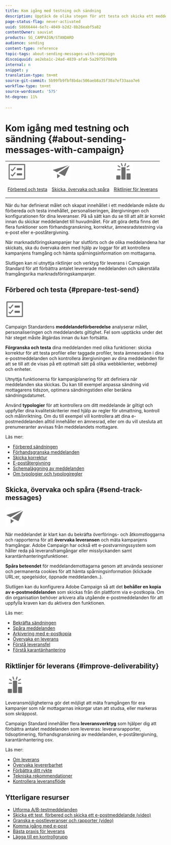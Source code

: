 ```yaml
---
title: Kom igång med testning och sändning
description: Upptäck de olika stegen för att testa och skicka ett meddelande.
page-status-flag: never-activated
uuid: 58666444-6e7c-4049-b2d2-8b26eabf5a82
contentOwner: sauviat
products: SG_CAMPAIGN/STANDARD
audience: sending
content-type: reference
topic-tags: about-sending-messages-with-campaign
discoiquuid: ae2eba1c-24ad-4839-afa9-5a2975570d9b
internal: n
snippet: y
translation-type: tm+mt
source-git-commit: 5b99fb9fbf8bdac506aeb8a35f30a7ef33aaa7e6
workflow-type: tm+mt
source-wordcount: '575'
ht-degree: 11%

---
```



# Kom igång med testning och sändning {#about-sending-messages-with-campaign}

<table>
<tr>
<td><img src="assets/do-not-localize/icon_prepare.svg" width="60px"><p><a href="#prepare-test-send">Förbered och testa</a></p></td>
<td><img src="assets/do-not-localize/icon_send.svg" width="60px"><p><a href="#send-track-messages">Skicka, övervaka och spåra</a></p></td>
<td><img src="assets/do-not-localize/icon_deliverability.svg" width="60px"><p><a href="#improve-deliverability">Riktlinjer för leverans</a></p></td></tr>
</table>

När du har definierat målet och skapat innehållet i ett meddelande måste du förbereda och testa innehållet, personaliseringen, återgivningen och konfigurationen för dina leveranser. På så sätt kan du se till att allt är korrekt innan du skickar meddelandet till huvudmålet. För att göra detta finns det flera funktioner som förhandsgranskning, korrektur, ämnesradstestning via e-post eller e-poståtergivning.

När marknadsföringskampanjer har slutförts och de olika meddelandena har skickats, ska du övervaka dem med hjälp av loggar för att kontrollera kampanjens framgång och hämta spårningsinformation om mottagarna.

Slutligen kan ni utnyttja riktlinjer och verktyg för leverans i Campaign Standard för att förbättra antalet levererade meddelanden och säkerställa framgångsrika marknadsföringskampanjer.

## Förbered och testa {#prepare-test-send}

<img src="assets/do-not-localize/icon_prepare.svg" width="60px">

Campaign Standardens **meddelandeförberedelse** analyserar målet, personaliseringen och meddelandets giltighet. Fel som upptäcks under det här steget måste åtgärdas innan du kan fortsätta.

**Förgranska och testa** dina meddelanden med olika funktioner: skicka korrektur för att testa profiler eller taggade profiler, testa ämnesraden i dina e-postmeddelanden och kontrollera återgivningen av dina meddelanden för att se till att de visas på ett optimalt sätt på olika webbklienter, webbmejl och enheter.

Utnyttja funktionerna för kampanjplanering för att definiera när meddelanden ska skickas. Du kan till exempel anpassa sändning vid mottagarens tidszon, optimera sändningstiden eller beräkna sändningsdatumet.

Använd **typologier** för att kontrollera om ditt meddelande är giltigt och uppfyller dina kvalitetskriterier med hjälp av regler för utmattning, kontroll och målinriktning. Om du till exempel vill kontrollera att dina e-postmeddelanden alltid innehåller en ämnesrad, eller om du vill utesluta att prenumeranter avvisas från meddelandets mottagare.

Läs mer:

* [Förbered sändningen](../../sending/using/preparing-the-send.md)
* [Förhandsgranska meddelanden](../../sending/using/previewing-messages.md)
* [Skicka korrektur](../../sending/using/sending-proofs.md)
* [E-poståtergivning](../../sending/using/email-rendering.md)
* [Schemaläggning av meddelanden](../../sending/using/about-scheduling-messages.md)
* [Om typologier och typologiregler](../../sending/using/about-typology-rules.md)

## Skicka, övervaka och spåra {#send-track-messages}

<img src="assets/do-not-localize/icon_send.svg"  width="60px">

När meddelandet är klart kan du bekräfta överförings- och åtkomstloggarna och rapporterna för att **övervaka leveransen** och mäta kampanjens framgångar. Adobe Campaign har också ett e-postvarningssystem som håller reda på leveransframgångar eller misslyckanden samt karantänhanteringsfunktioner.

**Spåra beteendet** för meddelandemottagarna genom att använda sessioner och permanenta cookies för att hämta spårningsinformation (klickade URL:er, spegelsidor, öppnade meddelanden..).

Slutligen kan du konfigurera Adobe Campaign så att det **behåller en kopia av e-postmeddelanden** som skickas från din plattform via e-postkopia. Om din organisation behöver arkivera alla utgående e-postmeddelanden för att uppfylla kraven kan du aktivera den funktionen.

Läs mer:

* [Bekräfta sändningen](../../sending/using/confirming-the-send.md)
* [Spåra meddelanden](../../sending/using/tracking-messages.md)
* [Arkivering med e-postkopia](../../sending/using/archiving.md)
* [Övervaka en leverans](../../sending/using/monitoring-a-delivery.md)
* [Förstå leveransfel](../../sending/using/understanding-delivery-failures.md)
* [Förstå karantänhantering](../../sending/using/understanding-quarantine-management.md)

## Riktlinjer för leverans {#improve-deliverability}

<img src="assets/do-not-localize/icon_deliverability.svg"  width="60px">

Leveransmöjligheterna gör det möjligt att mäta framgången för era kampanjer som når mottagarnas inkorgar utan att studsa, eller markeras som skräppost.

Campaign Standard innehåller flera **leveransverktyg** som hjälper dig att förbättra antalet meddelanden som levereras: leveransrapporter, tidsoptimering, förhandsgranskning av meddelanden, e-poståtergivning, karantänhantering osv.

Läs mer:

* [Om leverans](../../sending/using/about-deliverability.md)
* [Övervaka levererbarhet](../../sending/using/monitor-deliverability.md)
* [Förbättra ditt rykte](../../sending/using/improving-reputation.md)
* [Tekniska rekommendationer](../../sending/using/technical-recommendations.md)
* [Kontrollera leveransflöde](../../reporting/using/delivery-throughput.md)

## Ytterligare resurser

* [Utforma A/B-testmeddelanden](../../channels/using/designing-an-a-b-test-email.md)
* [Skicka ett test, förbered och skicka ett e-postmeddelande (video)](https://docs.adobe.com/content/help/en/campaign-standard-learn/tutorials/communication-channels/email/sending-test-preparing-sending-email.html)
* [Granska e-postleveranser och rapporter (video)](https://docs.adobe.com/content/help/en/campaign-standard-learn/tutorials/communication-channels/email/reviewing-personalized-email-delivery-and-reports.html)
* [Komma igång med e-post](https://helpx.adobe.com/se/campaign/kb/acs-get-started-with-emails.html)
* [Bästa praxis för leverans](../../sending/using/delivery-best-practices.md)
* [Lägga till en kontrollgrupp](../../sending/using/control-group.md)
